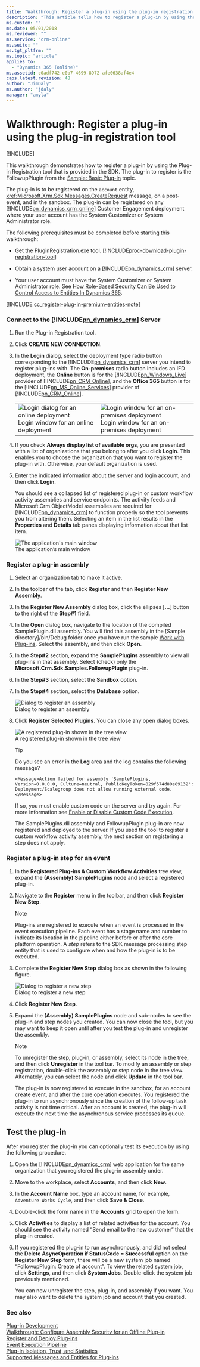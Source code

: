 ```yaml
---
title: "Walkthrough: Register a plug-in using the plug-in registration tool (Developer Guide for Dynamics 365 Customer Engagement)| MicrosoftDocs"
description: "This article tells how to register a plug-in by using the Plug-in Registration tool that is provided in the SDK."
ms.custom: ""
ms.date: 05/01/2018
ms.reviewer: ""
ms.service: "crm-online"
ms.suite: ""
ms.tgt_pltfrm: ""
ms.topic: "article"
applies_to: 
  - "Dynamics 365 (online)"
ms.assetid: c0adf742-e0b7-4699-8972-afe0638af4e4
caps.latest.revision: 48
author: "JimDaly"
ms.author: "jdaly"
manager: "amyla"
---
```

# Walkthrough: Register a plug-in using the plug-in registration tool

[!INCLUDE[](../includes/cc_applies_to_update_9_0_0.md)]

This walkthrough demonstrates how to register a plug-in by using the Plug-in Registration tool that is provided in the SDK. The plug-in to register is the FollowupPlugin from the [Sample: Basic Plug-in](sample-create-basic-plugin.md) topic.  

 The plug-in is to be registered on the `account` entity, <xref:Microsoft.Xrm.Sdk.Messages.CreateRequest> message, on a post-event, and in the sandbox. The plug-in can be registered on any [!INCLUDE[pn_dynamics_crm_online](../includes/pn-dynamics-crm-online.md)] Customer Engagement deployment where your user account has the System Customizer or System Administrator role.  

 The following prerequisites must be completed before starting this walkthrough:  

- Get the PluginRegistration.exe tool. [!INCLUDE[proc-download-plugin-registration-tool](../includes/proc-download-plugin-registration-tool.md)] 

- Obtain a system user account on a [!INCLUDE[pn_dynamics_crm](../includes/pn-dynamics-crm.md)] server.  

- Your user account must have the System Customizer or System Administrator role. See [How Role-Based Security Can Be Used to Control Access to Entities In Dynamics 365](security-dev/how-role-based-security-control-access-entities.md).  

[!INCLUDE [cc_register-plug-in-premium-entities-note](../includes/cc_register-plug-in-premium-entities-note.md)]

### Connect to the [!INCLUDE[pn_dynamics_crm](../includes/pn-dynamics-crm.md)] Server  

1. Run the Plug-in Registration tool.  

2. Click **CREATE NEW CONNECTION**.  

3. In the **Login** dialog, select the deployment type radio button corresponding to the [!INCLUDE[pn_dynamics_crm](../includes/pn-dynamics-crm.md)] server you intend to register plug-ins with. The **On-premises** radio button includes an IFD deployment, the **Online** button is for the [!INCLUDE[pn_Windows_Live](../includes/pn-windows-live.md)] provider of [!INCLUDE[pn_CRM_Online](../includes/pn-crm-online.md)], and the **Office 365** button is for the [!INCLUDE[pn_MS_Online_Services](../includes/pn-ms-online-services.md)] provider of [!INCLUDE[pn_CRM_Online](../includes/pn-crm-online.md)].  


   |                                                                                                                                                                |                                                                                                                                                                                   |
   |----------------------------------------------------------------------------------------------------------------------------------------------------------------|-----------------------------------------------------------------------------------------------------------------------------------------------------------------------------------|
   | ![Login dialog for an online deployment](media/crm-v6s-pr-login-online.PNG "Login dialog for an online deployment")<br />Login window for an online deployment | ![Login window for an on&#45;premises deployment](media/crm-v6s-pr-login-onprem.png "Login window for an on-premises deployment")<br />Login window for an on-premises deployment |


4. If you check **Always display list of available orgs**, you are presented with a list of organizations that you belong to after you click **Login**. This enables you to choose the organization that you want to register the plug-in with. Otherwise, your default organization is used.  

5. Enter the indicated information about the server and login account, and then click **Login**.  

   You should see a collapsed list of registered plug-in or custom workflow activity assemblies and service endpoints. The activity feeds and Microsoft.Crm.ObjectModel assemblies are required for [!INCLUDE[pn_dynamics_crm](../includes/pn-dynamics-crm.md)] to function properly so the tool prevents you from altering them. Selecting an item in the list results in the **Properties** and **Details** tab panes displaying information about that list item.  

   ![The application's main window](media/crm-v6s-pr-main-window.PNG "The application's main window")  
   The application’s main window  

### Register a plug-in assembly  

1. Select an organization tab to make it active.  

2. In the toolbar of the tab, click **Register** and then **Register New Assembly**.  

3. In the **Register New Assembly** dialog box, click the ellipses [**…**] button to the right of the **Step#1** field.  

4. In the **Open** dialog box, navigate to the location of the compiled SamplePlugin.dll assembly. You will find this assembly in the [Sample directory]/bin/Debug folder once you have run the sample [Work with Plug-ins](https://code.msdn.microsoft.com/Sample-Create-a-basic-plug-64d86ade). Select the assembly, and then click **Open**.  

5. In the **Step#2** section, expand the **SamplePlugins** assembly to view all plug-ins in that assembly. Select (check) only the **Microsoft.Crm.Sdk.Samples.FollowupPlugin** plug-in.  

6. In the **Step#3** section, select the **Sandbox** option.  

7. In the **Step#4** section, select the **Database** option.  

   ![Dialog to register an assembly](media/crm-v6s-pr-assembly-registration.png "Dialog to register an assembly")  
   Dialog to register an assembly  

8. Click **Register Selected Plugins**. You can close any open dialog boxes.  

   ![A registered plug&#45;in shown in the tree view](media/crm-v6s-pr-registered-plugin.PNG "A registered plug-in shown in the tree view")  
   A registered plug-in shown in the tree view  

   > [!TIP]
   >  Do you see an error in the **Log** area and the log contains the following message?  
   >   
   >  `<Message>Action failed for assembly 'SamplePlugins, Version=0.0.0.0, Culture=neutral, PublicKeyToken=829f574d80e89132': Deployment/Scalegroup does not allow running external code.</Message>`  
   >   
   >  If so, you must enable custom code on the server and try again. For more information see [Enable or Disable Custom Code Execution](register-deploy-plugins.md#bkmk_enablecode).  

   The SamplePlugins.dll assembly and FollowupPlugin plug-in are now registered and deployed to the server. If you used the tool to register a custom workflow activity assembly, the next section on registering a step does not apply.  

### Register a plug-in step for an event  

1. In the **Registered Plug-ins & Custom Workflow Activities** tree view, expand the **(Assembly) SamplePlugins** node and select a registered plug-in.  

2. Navigate to the **Register** menu in the toolbar, and then click **Register New Step**.  

   > [!NOTE]
   >  Plug-ins are registered to execute when an event is processed in the event execution pipeline. Each event has a stage name and number to indicate its location in the pipeline either before or after the core platform operation. A *step* refers to the SDK message processing step entity that is used to configure when and how the plug-in is to be executed.  

3. Complete the **Register New Step** dialog box as shown in the following figure.  

   ![Dialog to register a new step](media/crm-v6s-pr-register-step.png "Dialog to register a new step")  
   Dialog to register a new step  

4. Click **Register New Step**.  

5. Expand the **(Assembly) SamplePlugins** node and sub-nodes to see the plug-in and step nodes you created. You can now close the tool, but you may want to keep it open until after you test the plug-in and unregister the assembly.  

   > [!NOTE]
   >  To unregister the step, plug-in, or assembly, select its node in the tree, and then click **Unregister** in the tool bar.  To modify an assembly or step registration, double-click the assembly or step node in the tree view. Alternately, you can select the node and click **Update** in the tool bar.  

   The plug-in is now registered to execute in the sandbox, for an account create event, and after the core operation executes. You registered the plug-in to run asynchronously since the creation of the follow-up task activity is not time critical. After an account is created, the plug-in will execute the next time the asynchronous service processes its queue.  

## Test the plug-in  
 After you register the plug-in you can optionally test its execution by using the following procedure.  

1. Open the [!INCLUDE[pn_dynamics_crm](../includes/pn-dynamics-crm.md)] web application for the same organization that you registered the plug-in assembly under.  

2. Move to the workplace, select **Accounts**, and then click **New**.  

3. In the **Account Name** box, type an account name, for example, `Adventure Works Cycle`, and then click **Save & Close**.  

4. Double-click the form name in the **Accounts** grid to open the form.  

5. Click **Activities** to display a list of related activities for the account. You should see the activity named “Send email to the new customer“ that the plug-in created.  

6. If you registered the plug-in to run asynchronously, and did not select the **Delete AsyncOperation if StatusCode = Successful** option on the **Register New Step** form, there will be a new system job named “FollowupPlugin: Create of account”. To view the related system job, click **Settings**, and then click **System Jobs**. Double-click the system job previously mentioned.  

   You can now unregister the step, plug-in, and assembly if you want. You may also want to delete the system job and account that you created.  

### See also  
 [Plug-in Development](plugin-development.md)   
 [Walkthrough: Configure Assembly Security for an Offline Plug-in](walkthrough-configure-assembly-security-offline-plugin.md)   
 [Register and Deploy Plug-ins](register-deploy-plugins.md)   
 [Event Execution Pipeline](event-execution-pipeline.md)   
 [Plug-in Isolation, Trust, and Statistics](plugin-isolation-trusts-statistics.md)   
 [Supported Messages and Entities for Plug-ins](supported-messages-entities-plugin.md)
